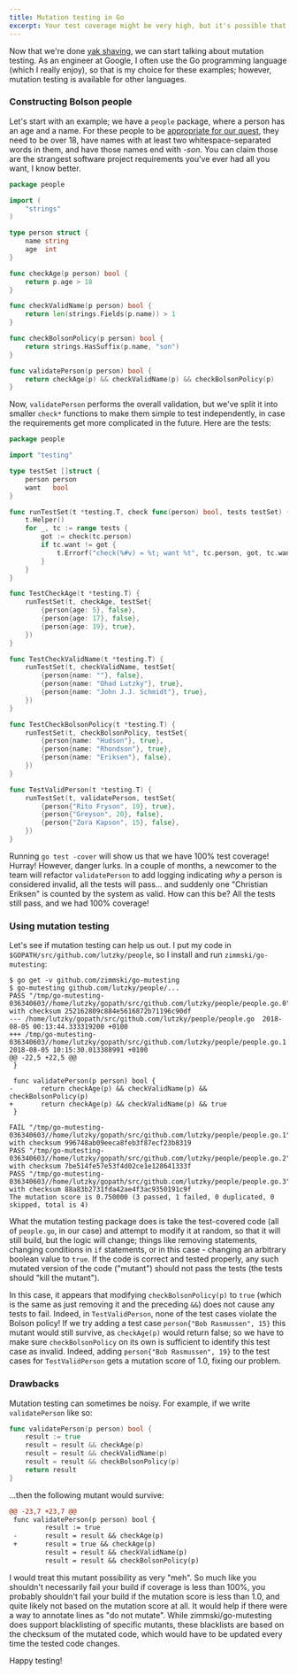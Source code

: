 ```yaml
---
title: Mutation testing in Go
excerpt: Your test coverage might be very high, but it's possible that your tests wouldn't notice if you deleted some code. Let's check for that automatically!
---
```


Now that we're done [yak shaving](/2018/08/04/ioutil-yakshave/), we can start talking about mutation testing. As an engineer at Google, I often use the Go programming language (which I really enjoy), so that is my choice for these examples; however, mutation testing is available for other languages.

### Constructing Bolson people

Let's start with an example; we have a `people` package, where a person has an age and a name. For these people to be [appropriate for our quest][from-the-ground-up], they need to be over 18, have names with at least two whitespace-separated words in them, and have those names end with *-son*. You can claim those are the strangest software project requirements you've ever had all you want, I know better.

```go
package people

import (
	"strings"
)

type person struct {
	name string
	age  int
}

func checkAge(p person) bool {
	return p.age > 18
}

func checkValidName(p person) bool {
	return len(strings.Fields(p.name)) > 1
}

func checkBolsonPolicy(p person) bool {
	return strings.HasSuffix(p.name, "son")
}

func validatePerson(p person) bool {
	return checkAge(p) && checkValidName(p) && checkBolsonPolicy(p)
}
```

Now, `validatePerson` performs the overall validation, but we've split it into smaller `check*` functions to make them simple to test independently, in case the requirements get more complicated in the future. Here are the tests:

```go
package people

import "testing"

type testSet []struct {
	person person
	want   bool
}

func runTestSet(t *testing.T, check func(person) bool, tests testSet) {
	t.Helper()
	for _, tc := range tests {
		got := check(tc.person)
		if tc.want != got {
			t.Errorf("check(%#v) = %t; want %t", tc.person, got, tc.want)
		}
	}
}

func TestCheckAge(t *testing.T) {
	runTestSet(t, checkAge, testSet{
		{person{age: 5}, false},
		{person{age: 17}, false},
		{person{age: 19}, true},
	})
}

func TestCheckValidName(t *testing.T) {
	runTestSet(t, checkValidName, testSet{
		{person{name: ""}, false},
		{person{name: "Ohad Lutzky"}, true},
		{person{name: "John J.J. Schmidt"}, true},
	})
}

func TestCheckBolsonPolicy(t *testing.T) {
	runTestSet(t, checkBolsonPolicy, testSet{
		{person{name: "Hudson"}, true},
		{person{name: "Rhondson"}, true},
		{person{name: "Eriksen"}, false},
	})
}

func TestValidPerson(t *testing.T) {
	runTestSet(t, validatePerson, testSet{
		{person{"Rito Fryson", 19}, true},
		{person{"Greyson", 20}, false},
		{person{"Zora Kapson", 15}, false},
	})
}
```

Running `go test -cover` will show us that we have 100% test coverage! Hurray! However, danger lurks. In a couple of months, a newcomer to the team will refactor `validatePerson` to add logging indicating *why* a person is considered invalid, all the tests will pass... and suddenly one "Christian Eriksen" is counted by the system as valid. How can this be? All the tests still pass, and we had 100% coverage!

### Using mutation testing

Let's see if mutation testing can help us out. I put my code in `$GOPATH/src/github.com/lutzky/people`, so I install and run `zimmski/go-mutesting`:

```
$ go get -v github.com/zimmski/go-mutesting
$ go-mutesting github.com/lutzky/people/...
PASS "/tmp/go-mutesting-036340603//home/lutzky/gopath/src/github.com/lutzky/people/people.go.0" with checksum 252162809c884e5616872b71196c90df
--- /home/lutzky/gopath/src/github.com/lutzky/people/people.go  2018-08-05 00:13:44.333319200 +0100
+++ /tmp/go-mutesting-036340603//home/lutzky/gopath/src/github.com/lutzky/people/people.go.1    2018-08-05 10:15:30.013388991 +0100
@@ -22,5 +22,5 @@
 }

 func validatePerson(p person) bool {
-       return checkAge(p) && checkValidName(p) && checkBolsonPolicy(p)
+       return checkAge(p) && checkValidName(p) && true
 }

FAIL "/tmp/go-mutesting-036340603//home/lutzky/gopath/src/github.com/lutzky/people/people.go.1" with checksum 996748ab09eeca8feb3f87ecf23b8319
PASS "/tmp/go-mutesting-036340603//home/lutzky/gopath/src/github.com/lutzky/people/people.go.2" with checksum 7be514fe57e53f4d02ce1e128641333f
PASS "/tmp/go-mutesting-036340603//home/lutzky/gopath/src/github.com/lutzky/people/people.go.3" with checksum 88a83b2731fda42ae4f3ac9350191c9f
The mutation score is 0.750000 (3 passed, 1 failed, 0 duplicated, 0 skipped, total is 4)
```

What the mutation testing package does is take the test-covered code (all of `people.go`, in our case) and attempt to modify it at random, so that it will still build, but the logic will change; things like removing statements, changing conditions in `if` statements, or in this case - changing an arbitrary boolean value to `true`. If the code is correct and tested properly, any such mutated version of the code ("mutant") should not pass the tests (the tests should "kill the mutant").

In this case, it appears that modifying `checkBolsonPolicy(p)` to `true` (which is the same as just removing it and the preceding `&&`) does not cause any tests to fail. Indeed, in `TestValidPerson`, none of the test cases violate the Bolson policy! If we try adding a test case `person{"Bob Rasmussen", 15}` this mutant would still survive, as `checkAge(p)` would return false; so we have to make sure `checkBolsonPolicy` on its own is sufficient to identify this test case as invalid. Indeed, adding `person{"Bob Rasmussen", 19}` to the test cases for `TestValidPerson` gets a mutation score of 1.0, fixing our problem.

### Drawbacks

Mutation testing can sometimes be noisy. For example, if we write `validatePerson` like so:

```go
func validatePerson(p person) bool {
	result := true
	result = result && checkAge(p)
	result = result && checkValidName(p)
	result = result && checkBolsonPolicy(p)
	return result
}
```

...then the following mutant would survive:

```diff
@@ -23,7 +23,7 @@
 func validatePerson(p person) bool {
         result := true
 -       result = result && checkAge(p)
 +       result = true && checkAge(p)
         result = result && checkValidName(p)
         result = result && checkBolsonPolicy(p)
```

I would treat this mutant possibility as very "meh". So much like you shouldn't necessarily fail your build if coverage is less than 100%, you probably shouldn't fail your build if the mutation score is less than 1.0, and quite likely not based on the mutation score at all. It would help if there were a way to annotate lines as "do not mutate". While zimmski/go-mutesting does support blacklisting of specific mutants, these blacklists are based on the checksum of the mutated code, which would have to be updated every time the tested code changes.

Happy testing!



[from-the-ground-up]: https://polygon.com/zelda-breath-of-the-wild-guide-walkthrough/2017/3/30/15127770/from-the-ground-up-side-quest-locations-son-characters-find-help-grante-secret-shop-merchant-hidden
